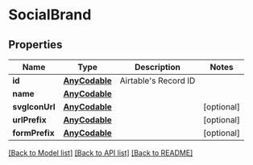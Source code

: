 # SocialBrand

## Properties
Name | Type | Description | Notes
------------ | ------------- | ------------- | -------------
**id** | [**AnyCodable**](.md) | Airtable&#39;s Record ID | 
**name** | [**AnyCodable**](.md) |  | 
**svgIconUrl** | [**AnyCodable**](.md) |  | [optional] 
**urlPrefix** | [**AnyCodable**](.md) |  | [optional] 
**formPrefix** | [**AnyCodable**](.md) |  | [optional] 

[[Back to Model list]](../README.md#documentation-for-models) [[Back to API list]](../README.md#documentation-for-api-endpoints) [[Back to README]](../README.md)


